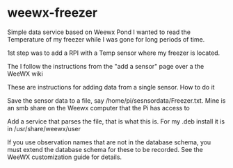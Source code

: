 # weewx-freezer
Simple data service based on Weewx Pond
I wanted to read the Temperature of my freezer while I was gone for long periods of time.

1st step was to add a RPI with a Temp sensor where my freezer is located.

The I follow the instructions from the "add a sensor" page over a the WeeWX wiki

These are instructions for adding data from a single sensor.
How to do it

Save the sensor data to a file, say /home/pi/sesnsordata/Freezer.txt.  Mine is an smb share on the Weewx computer that the Pi has access to

Add a service that parses the file, that is what this is.  For my .deb install it is in /usr/share/weewx/user 

If you use observation names that are not in the database schema, you must extend the database schema for these to be recorded. See the WeeWX customization guide for details.
